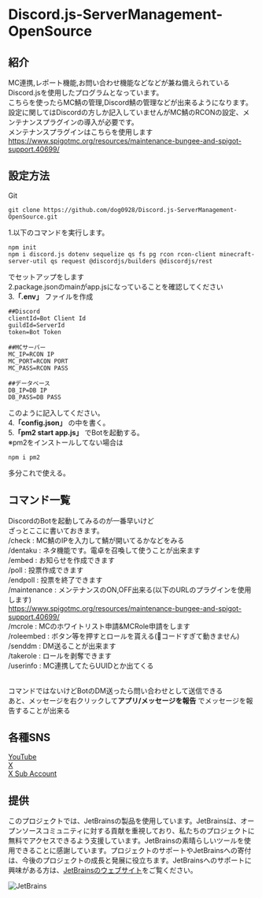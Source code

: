 # Discord.js-ServerManagement-OpenSource
## 紹介
MC連携,レポート機能,お問い合わせ機能などなどが兼ね備えられているDiscord.jsを使用したプログラムとなっています。<br>
こちらを使ったらMC鯖の管理,Discord鯖の管理などが出来るようになります。<br>
設定に関してはDiscordの方しか記入していませんがMC鯖のRCONの設定、メンテナンスプラグインの導入が必要です。<br>
メンテナンスプラグインはこちらを使用します<br>
https://www.spigotmc.org/resources/maintenance-bungee-and-spigot-support.40699/
## 設定方法
Git
```
git clone https://github.com/dog0928/Discord.js-ServerManagement-OpenSource.git
```
1.以下のコマンドを実行します。<br>
```
npm init
npm i discord.js dotenv sequelize qs fs pg rcon rcon-client minecraft-server-util qs request @discordjs/builders @discordjs/rest
```
でセットアップをします<br>
2.package.jsonのmainがapp.jsになっていることを確認してください<br>
3.**「.env」** ファイルを作成<br>
```
##Discord
clientId=Bot Client Id
guildId=ServerId
token=Bot Token

##MCサーバー
MC_IP=RCON IP
MC_PORT=RCON PORT
MC_PASS=RCON PASS

##データベース
DB_IP=DB IP
DB_PASS=DB PASS
```
このように記入してください。<br>
4.**「config.json」** の中を書く。<br>
5.**「pm2 start app.js」** でBotを起動する。<br>
※pm2をインストールしてない場合は<br>
```
npm i pm2
```
多分これで使える。<br>
## コマンド一覧
DiscordのBotを起動してみるのが一番早いけど<br>
ざっとここに書いておきます。<br>
/check : MC鯖のIPを入力して鯖が開いてるかなどをみる<br>
/dentaku : ネタ機能です。電卓を召喚して使うことが出来ます<br>
/embed : お知らせを作成できます<br>
/poll : 投票作成できます<br>
/endpoll : 投票を終了できます<br>
/maintenance : メンテナンスのON,OFF出来る(以下のURLのプラグインを使用します)<br>
https://www.spigotmc.org/resources/maintenance-bungee-and-spigot-support.40699/<br>
/mcrole : MCのホワイトリスト申請&MCRole申請をします<br>
/roleembed : ボタン等を押すとロールを貰える(💩コードすぎて動きません)<br>
/senddm : DM送ることが出来ます<br>
/takerole : ロールを剥奪できます<br>
/userinfo : MC連携してたらUUIDとか出てくる<br><br>

コマンドではないけどBotのDM送ったら問い合わせとして送信できる<br>
あと、メッセージを右クリックして**アプリ/メッセージを報告** でメッセージを報告することが出来る<br>

## 各種SNS
[YouTube](https://www.youtube.com/@obaka_Dog)<br>
[X](https://x.com/dog_obaka)<br>
[X Sub Account](https://x.com/Dog_Program09)

## 提供

このプロジェクトでは、JetBrainsの製品を使用しています。JetBrainsは、オープンソースコミュニティに対する貢献を重視しており、私たちのプロジェクトに無料でアクセスできるよう支援しています。JetBrainsの素晴らしいツールを使用できることに感謝しています。プロジェクトのサポートやJetBrainsへの寄付は、今後のプロジェクトの成長と発展に役立ちます。JetBrainsへのサポートに興味がある方は、[JetBrainsのウェブサイト](https://www.jetbrains.com/ja-jp/)をご覧ください。

![JetBrains](https://www.jetbrains.com/company/brand/img/jetbrains_logo.png)

